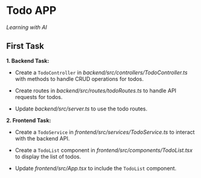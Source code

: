 # Todo APP

_Learning with AI_

## First Task

**1. Backend Task:**

- Create a `TodoController` in _backend/src/controllers/TodoController.ts_ with methods to handle CRUD operations for todos.

- Create routes in _backend/src/routes/todoRoutes.ts_ to handle API requests for todos.

- Update _backend/src/server.ts_ to use the todo routes.

**2. Frontend Task:**

- Create a `TodoService` in _frontend/src/services/TodoService.ts_ to interact with the backend API.

- Create a `TodoList` component in _frontend/src/components/TodoList.tsx_ to display the list of todos.

- Update _frontend/src/App.tsx_ to include the `TodoList` component.
